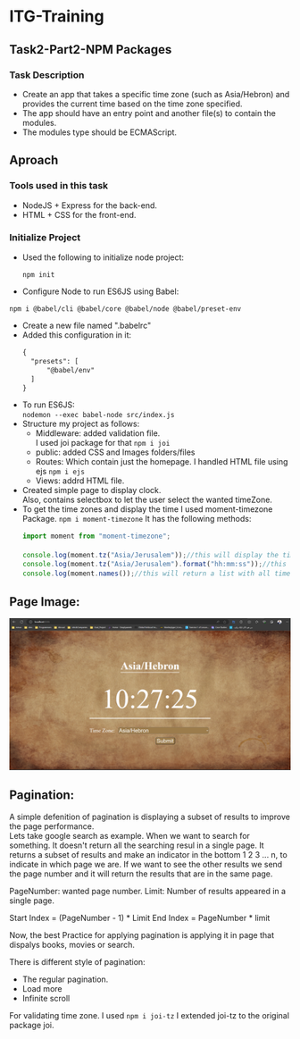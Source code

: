 # ITG-Training

## Task2-Part2-NPM Packages

### Task Description  
- Create an app that takes a specific time zone (such as Asia/Hebron) and provides the current time based on the time zone specified.
- The app should have an entry point and another file(s) to contain the modules.
- The modules type should be ECMAScript.

## Aproach

### Tools used in this task  
- NodeJS + Express for the back-end.
- HTML + CSS for the front-end.

### Initialize Project  
- Used the following to initialize node project:
  ```
  npm init
  ```
-  Configure Node to run ES6JS using Babel:
  ```
  npm i @babel/cli @babel/core @babel/node @babel/preset-env
  ```
- Create a new file named ".babelrc"
- Added this configuration in it:  
  ```
  {
    "presets": [
        "@babel/env"
    ]
  } 
  ```
- To run ES6JS:  
  ```nodemon --exec babel-node src/index.js```
- Structure my project as follows:
  - Middleware: added validation file.  
    I used joi package for that ```npm i joi```
  - public: added CSS and Images folders/files
  - Routes: Which contain just the homepage.
    I handled HTML file using ejs ```npm i ejs```
  - Views: addrd HTML file.
- Created simple page to display clock.  
Also, contains selectbox to let the user select the wanted timeZone.
- To get the time zones and display the time I used moment-timezone Package. ```npm i moment-timezone```
  It has the following methods:  
  ```js
  import moment from "moment-timezone";

  console.log(moment.tz("Asia/Jerusalem"));//this will display the time zone according to Jerusalem time.
  console.log(moment.tz("Asia/Jerusalem").format("hh:mm:ss"));//this will display the time in format hh:mm:ss.
  console.log(moment.names());//this will return a list with all time zones in the world.
  ```

## Page Image:
![](public/img/PageImage.png)

## Pagination:
A simple defenition of pagination is displaying a subset of results to improve the page performance.  
Lets take google search as example. When we want to search for something. It doesn't return all the searching resul in a single page. It returns a subset of results and make an indicator in the bottom 1 2 3 ... n, to indicate in which page we are. If we want to see the other results we send the page number and it will return the results that are in the same page.

PageNumber: wanted page number.
Limit: Number of results appeared in a single page.

Start Index = (PageNumber - 1) * Limit 
End Index = PageNumber * limit

Now, the best Practice for applying pagination is applying it in page that dispalys books, movies or search.

There is different style of pagination:
- The regular pagination.
- Load more
- Infinite scroll

For validating time zone. I used `npm i joi-tz` I extended  joi-tz to the original package joi.